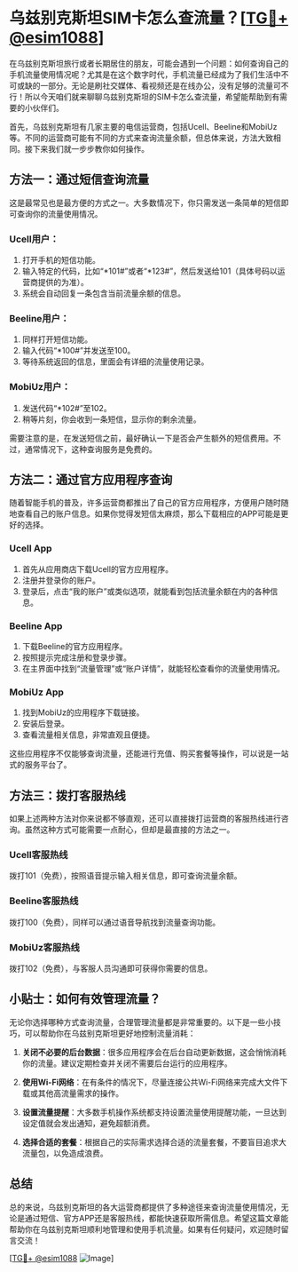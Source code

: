 # 乌兹别克斯坦SIM卡怎么查流量？[[TG💪+ @esim1088](https://t.me/s/esim1088)]

在乌兹别克斯坦旅行或者长期居住的朋友，可能会遇到一个问题：如何查询自己的手机流量使用情况呢？尤其是在这个数字时代，手机流量已经成为了我们生活中不可或缺的一部分。无论是刷社交媒体、看视频还是在线办公，没有足够的流量可不行！所以今天咱们就来聊聊乌兹别克斯坦的SIM卡怎么查流量，希望能帮助到有需要的小伙伴们。

首先，乌兹别克斯坦有几家主要的电信运营商，包括Ucell、Beeline和MobiUz等。不同的运营商可能有不同的方式来查询流量余额，但总体来说，方法大致相同。接下来我们就一步步教你如何操作。

## 方法一：通过短信查询流量

这是最常见也是最方便的方式之一。大多数情况下，你只需发送一条简单的短信即可查询你的流量使用情况。

### Ucell用户：
1. 打开手机的短信功能。
2. 输入特定的代码，比如“*101#”或者“*123#”，然后发送给101（具体号码以运营商提供的为准）。
3. 系统会自动回复一条包含当前流量余额的信息。

### Beeline用户：
1. 同样打开短信功能。
2. 输入代码“*100#”并发送至100。
3. 等待系统返回的信息，里面会有详细的流量使用记录。

### MobiUz用户：
1. 发送代码“*102#”至102。
2. 稍等片刻，你会收到一条短信，显示你的剩余流量。

需要注意的是，在发送短信之前，最好确认一下是否会产生额外的短信费用。不过，通常情况下，这种查询服务是免费的。

## 方法二：通过官方应用程序查询

随着智能手机的普及，许多运营商都推出了自己的官方应用程序，方便用户随时随地查看自己的账户信息。如果你觉得发短信太麻烦，那么下载相应的APP可能是更好的选择。

### Ucell App
1. 首先从应用商店下载Ucell的官方应用程序。
2. 注册并登录你的账户。
3. 登录后，点击“我的账户”或类似选项，就能看到包括流量余额在内的各种信息。

### Beeline App
1. 下载Beeline的官方应用程序。
2. 按照提示完成注册和登录步骤。
3. 在主界面中找到“流量管理”或“账户详情”，就能轻松查看你的流量使用情况。

### MobiUz App
1. 找到MobiUz的应用程序下载链接。
2. 安装后登录。
3. 查看流量相关信息，非常直观且便捷。

这些应用程序不仅能够查询流量，还能进行充值、购买套餐等操作，可以说是一站式的服务平台了。

## 方法三：拨打客服热线

如果上述两种方法对你来说都不够直观，还可以直接拨打运营商的客服热线进行咨询。虽然这种方式可能需要一点耐心，但却是最直接的方法之一。

### Ucell客服热线
拨打101（免费），按照语音提示输入相关信息，即可查询流量余额。

### Beeline客服热线
拨打100（免费），同样可以通过语音导航找到流量查询功能。

### MobiUz客服热线
拨打102（免费），与客服人员沟通即可获得你需要的信息。

## 小贴士：如何有效管理流量？

无论你选择哪种方式查询流量，合理管理流量都是非常重要的。以下是一些小技巧，可以帮助你在乌兹别克斯坦更好地控制流量消耗：

1. **关闭不必要的后台数据**：很多应用程序会在后台自动更新数据，这会悄悄消耗你的流量。建议定期检查并关闭不需要后台运行的应用程序。
   
2. **使用Wi-Fi网络**：在有条件的情况下，尽量连接公共Wi-Fi网络来完成大文件下载或其他高流量需求的操作。

3. **设置流量提醒**：大多数手机操作系统都支持设置流量使用提醒功能，一旦达到设定值就会发出通知，避免超额消费。

4. **选择合适的套餐**：根据自己的实际需求选择合适的流量套餐，不要盲目追求大流量包，以免造成浪费。

## 总结

总的来说，乌兹别克斯坦的各大运营商都提供了多种途径来查询流量使用情况，无论是通过短信、官方APP还是客服热线，都能快速获取所需信息。希望这篇文章能帮助你在乌兹别克斯坦顺利地管理和使用手机流量。如果有任何疑问，欢迎随时留言交流！

[[TG💪+ @esim1088](https://t.me/s/esim1088) ![Image](https://i.postimg.cc/4NQfJmqS/Snipaste-2025-05-13-00-14-12.png)]